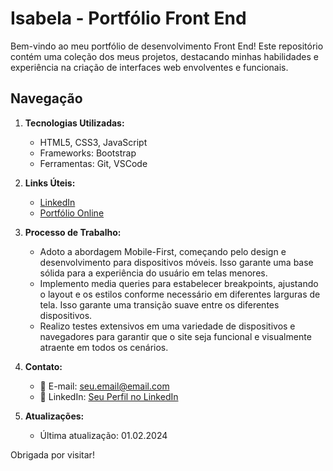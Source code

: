 # Isabela - Portfólio Front End

Bem-vindo ao meu portfólio de desenvolvimento Front End! Este repositório contém uma coleção dos meus projetos, destacando minhas habilidades e experiência na criação de interfaces web envolventes e funcionais.

## Navegação

1. **Tecnologias Utilizadas:**
   - HTML5, CSS3, JavaScript
   - Frameworks: Bootstrap
   - Ferramentas: Git, VSCode

2. **Links Úteis:**
   - [LinkedIn]([link-para-o-linkedin](https://www.linkedin.com/in/isa-bela/))
   - [Portfólio Online](https://portfolio-istnss.vercel.app/)

3. **Processo de Trabalho:**
   - Adoto a abordagem Mobile-First, começando pelo design e desenvolvimento para dispositivos móveis. Isso garante uma base sólida para a experiência do usuário em telas menores.
   - Implemento media queries para estabelecer breakpoints, ajustando o layout e os estilos conforme necessário em diferentes larguras de tela. Isso garante uma transição suave entre os diferentes dispositivos.
   - Realizo testes extensivos em uma variedade de dispositivos e navegadores para garantir que o site seja funcional e visualmente atraente em todos os cenários.

4. **Contato:**
   - 📧 E-mail: seu.email@email.com
   - 📱 LinkedIn: [Seu Perfil no LinkedIn](link-para-o-linkedin)

5. **Atualizações:**
   - Última atualização: 01.02.2024

Obrigada por visitar!
